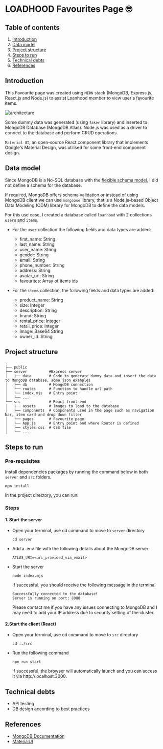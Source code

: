 # LOADHOOD Favourites Page 🤓

## Table of contents

1. [Introduction](#introduction)
2. [Data model](#data-model)
3. [Project structure](#project-structure)
4. [Steps to run](#steps-to-run)
5. [Technical debts](#technical-debts)
6. [References](#references)

## Introduction

This Favourite page was created using `MERN` stack (MongoDB, Express.js, React.js and Node.js) to assist Loanhood member to view user's favourite items.

![architecture](https://webimages.mongodb.com/_com_assets/cms/kobuybqq12c9ya16f-mernstack_visualized.png?ixlib=js-3.7.1&auto=format%2Ccompress&w=3038)

Some dummy data was generated (using `faker` library) and inserted to MongoDB Database (MongoDB Atlas). Node.js was used as a driver to connect to the database and perform CRUD operations. 

`Material UI`, an open-source React component library that implements Google's Material Design, was utilised for some front-end component design.

## Data model

Since MongoDB is a No-SQL database with the [flexible schema model](https://www.mongodb.com/docs/manual/data-modeling/schema-design-process/), I did not define a schema for the database.

If required, MongoDB offers schema validation or instead of using MongoDB client we can use `mongoose` library, that is a Node.js-based Object Data Modeling (ODM) library for MongoDB to define the data models. 

For this use case, I created a database called `loanhood` with 2 collections `users` and `items`.

- For the `user` collection the following fields and data types are added:

    - first_name: String
    - last_name: String
    - user_name: String
    - gender: String
    - email: String
    - phone_number: String
    - address: String
    - avatar_url: String
    - favourites: Array of items ids

- For the `items` collection, the following fields and data types are added:
    - product_name: String
    - size: Integer
    - description: String
    - brand: String
    - rental_price: Integer
    - retail_price: Integer
    - image: Base64 String 
    - owner_id: String

## Project structure

    .
    ├── public
    ├── server          #Express server 
    │   ├── data        # Code to generate dummy data and insert the data to MongoDB database, some json examples
    │   ├── db          # MongoDB connection
    │   └── routes      # Function to handle url path
    │   └── index.mjs   # Entry point
    │   └── ...
    └── src             # React front-end
    │   ├── assets      # Images to load to the database
    │   ├── components  # Components used in the page such as navigation bar, item card and drop down filter
    │   └── pages       # Favourite page
    │   └── App.js      # Entry point and where Router is defined
    │   └── styles.css  # CSS file
    │   └── ...


## Steps to run

### Pre-requisites

Install dependencies packages by running the command below in both `server` and `src` folders.

```
npm install
```

In the project directory, you can run:
### Steps 

#### 1. Start the server

- Open your terminal, use cd command to move to `server` directory 
    ```
    cd server
    ```
- Add a .env file with the following details about the MongoDB server:
    ```
    ATLAS_URI=<uri_provided_via_email>
    ```
- Start the server
    ```
    node index.mjs
    ```
    If successful, you should receive the following message in the terminal
    ```
    Successfully connected to the database!
    Server is running on port: 8080
    ```

    Please contact me if you have any issues connecting to MongoDB and I may need to add your IP address due to security setting of the cluster.


#### 2.Start the client (React) 

- Open your terminal, use cd command to move to `src` directory 
    ```
    cd ../src
    ```
- Run the following command
    ```
    npm run start
    ```
    If successful, the browser will automatically launch and you can access it via http://localhost:3000.

## Technical debts
- API testing
- DB design according to best practices 

## References

- [MongoDB Documentation](https://github.com/mongodb-developer/mongodb-express-rest-api-example/tree/main/server)
- [MaterialUI](https://mui.com/material-ui/getting-started/)